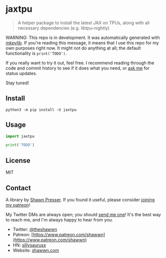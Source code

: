 # jaxtpu

> A helper package to install the latest JAX on TPUs, along with all necessary dependencies (e.g. libtpu-nightly)

WARNING: This repo is in development. It was automatically generated with [mkpylib](https://github.com/shawwn/scrap/blob/master/mkpylib). If you're reading this message, it means that I use this repo for my own purposes right now. It might not do anything at all; the default functionality is `print('TODO')`.

If you really want to try it out, feel free. I recommend reading through the code and commit history to see if it does what you need, or [ask me](#contact) for status updates.

Stay tuned!

## Install

```
python3 -m pip install -U jaxtpu
```

## Usage

```py
import jaxtpu

print('TODO')
```

## License

MIT

## Contact

A library by [Shawn Presser](https://www.shawwn.com). If you found it useful, please consider [joining my patreon](https://www.patreon.com/shawwn)!

My Twitter DMs are always open; you should [send me one](https://twitter.com/theshawwn)! It's the best way to reach me, and I'm always happy to hear from you.

- Twitter: [@theshawwn](https://twitter.com/theshawwn)
- Patreon: [https://www.patreon.com/shawwn](https://www.patreon.com/shawwn)
- HN: [sillysaurusx](https://news.ycombinator.com/threads?id=sillysaurusx)
- Website: [shawwn.com](https://www.shawwn.com)

